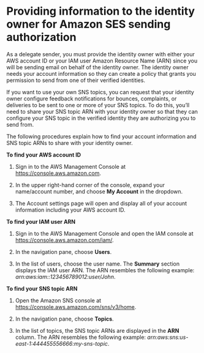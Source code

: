 # Providing information to the identity owner for Amazon SES sending authorization<a name="sending-authorization-delegate-sender-tasks-information"></a>

As a delegate sender, you must provide the identity owner with either your AWS account ID or your IAM user Amazon Resource Name \(ARN\) since you will be sending email on behalf of the identity owner\. The identity owner needs your account information so they can create a policy that grants you permission to send from one of their verified identities\.

If you want to use your own SNS topics, you can request that your identity owner configure feedback notifications for bounces, complaints, or deliveries to be sent to one or more of your SNS topics\. To do this, you’ll need to share your SNS topic ARN with your identity owner so that they can configure your SNS topic in the verified identity they are authorizing you to send from\.

The following procedures explain how to find your account information and SNS topic ARNs to share with your identity owner\.

**To find your AWS account ID**

1. Sign in to the AWS Management Console at [https://console\.aws\.amazon\.com](https://console.aws.amazon.com)\.

1. In the upper right\-hand corner of the console, expand your name/account number, and choose **My Account** in the dropdown\.

1. The Account settings page will open and display all of your account information including your AWS account ID\.

**To find your IAM user ARN**

1. Sign in to the AWS Management Console and open the IAM console at [https://console\.aws\.amazon\.com/iam/](https://console.aws.amazon.com/iam/)\.

1. In the navigation pane, choose **Users**\.

1. In the list of users, choose the user name\. The **Summary** section displays the IAM user ARN\. The ARN resembles the following example: *arn:aws:iam::123456789012:user/John*\.

**To find your SNS topic ARN**

1. Open the Amazon SNS console at [https://console\.aws\.amazon\.com/sns/v3/home](https://console.aws.amazon.com/sns/v3/home)\.

1. In the navigation pane, choose **Topics**\.

1. In the list of topics, the SNS topic ARNs are displayed in the **ARN** column\. The ARN resembles the following example: *arn:aws:sns:us\-east\-1:444455556666:my\-sns\-topic*\.